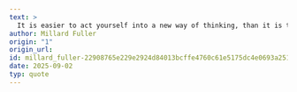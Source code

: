 ```yaml
---
text: >
  It is easier to act yourself into a new way of thinking, than it is to think yourself into a new way of acting.
author: Millard Fuller
origin: "1"
origin_url: 
id: millard_fuller-22908765e229e2924d84013bcffe4760c61e5175dc4e0693a251d2397d193e55
date: 2025-09-02
typ: quote
---
```

